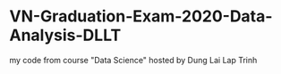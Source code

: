 # VN-Graduation-Exam-2020-Data-Analysis-DLLT
my code from course "Data Science" hosted by Dung Lai Lap Trinh
